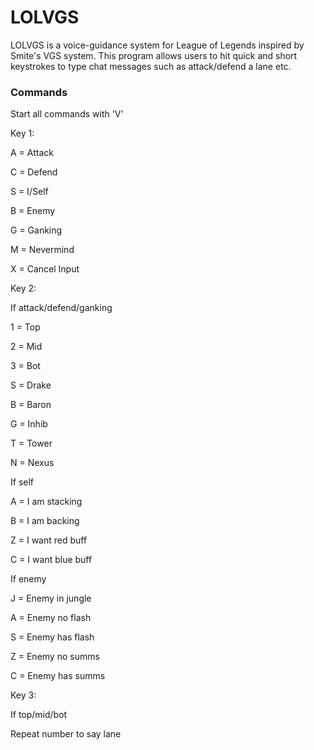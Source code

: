 # LOLVGS

LOLVGS is a voice-guidance system for League of Legends inspired by Smite's VGS system.
This program allows users to hit quick and short keystrokes to type chat messages such as attack/defend a lane etc.

### Commands
Start all commands with 'V'

Key 1:

A = Attack

C = Defend

S = I/Self

B = Enemy

G = Ganking

M = Nevermind

X = Cancel Input

Key 2:

If attack/defend/ganking

1 = Top

2 = Mid

3 = Bot

S = Drake

B = Baron

G = Inhib

T = Tower

N = Nexus

If self

A = I am stacking

B = I am backing

Z = I want red buff

C = I want blue buff

If enemy

J = Enemy in jungle

A = Enemy no flash

S = Enemy has flash

Z = Enemy no summs

C = Enemy has summs

Key 3:

If top/mid/bot

Repeat number to say lane
